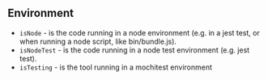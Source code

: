 ## Environment

- `isNode` - is the code running in a node environment (e.g. in a jest test, or when
  running a node script, like bin/bundle.js).
- `isNodeTest` - is the code running in a node test environment (e.g. jest test).
- `isTesting` - is the tool running in a mochitest environment
